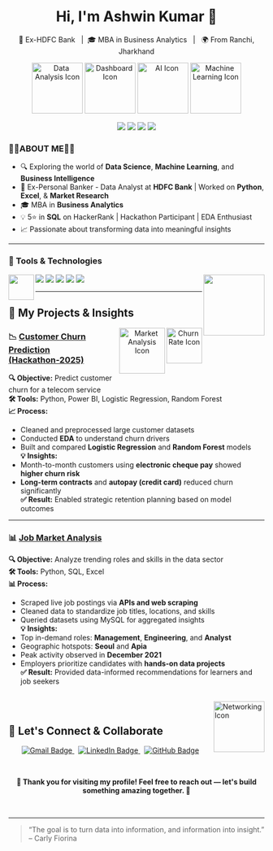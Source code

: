 <h1 align="center">Hi, I'm Ashwin Kumar 👋</h1>

<p align="center">
  💼 Ex-HDFC Bank &nbsp; | &nbsp;🎓 MBA in Business Analytics &nbsp; | &nbsp; 🌍 From Ranchi, Jharkhand
</p>
<p align="center">
  <img src="https://cdn-icons-png.flaticon.com/512/1055/1055687.png" width="100" alt="Data Analysis Icon"/>
  <img src="https://cdn-icons-png.flaticon.com/512/2989/2989988.png" width="100" alt="Dashboard Icon"/>
  <img src="https://cdn-icons-png.flaticon.com/512/3833/3833927.png" width="100" alt="AI Icon"/>
  <img src="https://cdn-icons-png.flaticon.com/512/6062/6062646.png" width="100" alt="Machine Learning Icon"/>
</p>

<p align="center">
  <img src="https://readme-typing-svg.demolab.com?font=Fira+Code&size=24&duration=1000&pause=0&color=FF4C4C&background=FFFFFF00&center=true&vCenter=true&width=260&lines=Thank" />
<img src="https://readme-typing-svg.demolab.com?font=Fira+Code&size=24&duration=1000&pause=0&color=1D9BF0&background=FFFFFF00&center=true&vCenter=true&width=260&lines=you+for" />
<img src="https://readme-typing-svg.demolab.com?font=Fira+Code&size=24&duration=1000&pause=0&color=2ECC71&background=FFFFFF00&center=true&vCenter=true&width=260&lines=visiting+my" />
<img src="https://readme-typing-svg.demolab.com?font=Fira+Code&size=24&duration=1000&pause=1200&color=6C3483&background=FFFFFF00&center=true&vCenter=true&width=300&lines=GitHub+profile!" />


</p>

### 👨‍💻ABOUT ME👨‍💻 

- 🔍 Exploring the world of **Data Science**, **Machine Learning**, and **Business Intelligence**
- 💼 Ex-Personal Banker - Data Analyst at **HDFC Bank** | Worked on **Python**, **Excel**, & **Market Research**
- 🎓 MBA in **Business Analytics**
- 💡 5⭐ in **SQL** on HackerRank | Hackathon Participant | EDA Enthusiast
- 📈 Passionate about transforming data into meaningful insights



---

### 🔧 Tools & Technologies
<img align="right" src="https://cdn-icons-png.flaticon.com/512/1685/1685239.png" width="120"/>
<img align="left" src="https://cdn-icons-png.flaticon.com/512/8434/8434310.png" width="50"/>
<p align="left">
  <img src="https://img.shields.io/badge/Python-blue?logo=python&logoColor=white" />
  <img src="https://img.shields.io/badge/SQL-darkblue?logo=mysql&logoColor=white" />
  <img src="https://img.shields.io/badge/Power BI-yellow?logo=powerbi&logoColor=black" />
  <img src="https://img.shields.io/badge/Excel-green?logo=microsoft-excel&logoColor=white" />
  <img src="https://img.shields.io/badge/Tableau-purple?logo=tableau&logoColor=white" />
</p>

---
## 🎯 My Projects & Insights

<p align="center">
  <!-- Icon: churn rate chart -->
  <img align="right" src="https://cdn-icons-png.flaticon.com/512/9593/9593083.png" width="70" alt="Churn Rate Icon" />
  <!-- Icon: job market analytics -->
  <img align="right" src="https://cdn-icons-png.flaticon.com/512/3565/3565002.png" width="90" alt="Market Analysis Icon" />
</p>

### 📉 [**Customer Churn Prediction (Hackathon‑2025)**](https://github.com/Ashwin1238-stack/Hackathon-Project)  
**🔍 Objective:** Predict customer churn for a telecom service  
**🛠️ Tools:** Python, Power BI, Logistic Regression, Random Forest  
**📈 Process:**  
- Cleaned and preprocessed large customer datasets  
- Conducted **EDA** to understand churn drivers  
- Built and compared **Logistic Regression** and **Random Forest** models  
**💡 Insights:**  
- Month-to-month customers using **electronic cheque pay** showed **higher churn risk**  
- **Long-term contracts** and **autopay (credit card)** reduced churn significantly  
**✅ Result:** Enabled strategic retention planning based on model outcomes

---

### 📊 [**Job Market Analysis**](https://github.com/Ashwin1238-stack/Job-Scraper-Analyzing-Data-Roles-Trends)  
**🔍 Objective:** Analyze trending roles and skills in the data sector  
**🛠️ Tools:** Python, SQL, Excel  
**📊 Process:**  
- Scraped live job postings via **APIs and web scraping**  
- Cleaned data to standardize job titles, locations, and skills  
- Queried datasets using MySQL for aggregated insights  
**💡 Insights:**  
- Top in-demand roles: **Management**, **Engineering**, and **Analyst**  
- Geographic hotspots: **Seoul** and **Apia**  
- Peak activity observed in **December 2021**  
- Employers prioritize candidates with **hands-on data projects**  
**✅ Result:** Provided data-informed recommendations for learners and job seekers

<br clear="both"/>



<!-- Colorful connection icon (right side) -->
<img align="right" src="https://cdn-icons-png.flaticon.com/512/3089/3089758.png" width="100" alt="Networking Icon" />

<br />

## 🤝 Let's Connect & Collaborate

<p align="center">
  <a href="mailto:ashwinkr676@gmail.com">
    <img src="https://img.shields.io/badge/Gmail-D14836?style=for-the-badge&logo=gmail&logoColor=white" alt="Gmail Badge" />
  </a>
  &nbsp;
  <a href="https://www.linkedin.com/in/ashwin-kumar-9449b0164/" target="_blank">
    <img src="https://img.shields.io/badge/LinkedIn-0A66C2?style=for-the-badge&logo=linkedin&logoColor=white" alt="LinkedIn Badge" />
  </a>
  &nbsp;
  <a href="https://github.com/ashwinkr676" target="_blank">
    <img src="https://img.shields.io/badge/GitHub-181717?style=for-the-badge&logo=github&logoColor=white" alt="GitHub Badge" />
  </a>
</p>

<br />

<p align="center">
  <b>🙏 Thank you for visiting my profile! Feel free to reach out — let's build something amazing together. 🚀</b>
</p>

<br clear="both"/>

</p>

---

> “The goal is to turn data into information, and information into insight.” – Carly Fiorina

